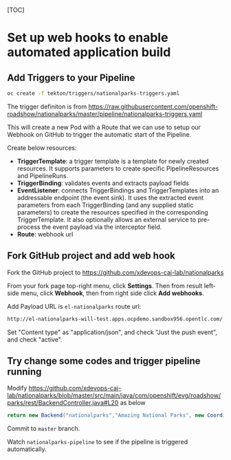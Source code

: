 [TOC]

# Set up web hooks to enable automated application build

## Add Triggers to your Pipeline

```bash
oc create -f tekton/triggers/nationalparks-triggers.yaml
```

The trigger definiton is from <https://raw.githubusercontent.com/openshift-roadshow/nationalparks/master/pipeline/nationalparks-triggers.yaml>



This will create a new Pod with a Route that we can use to setup our Webhook on GitHub to trigger the automatic start of the Pipeline.


Create below resources:
- **TriggerTemplate**: a trigger template is a template for newly created resources. It supports parameters to create specific PipelineResources and PipelineRuns.
- **TriggerBinding**: validates events and extracts payload fields
- **EventListener**: connects TriggerBindings and TriggerTemplates into an addressable endpoint (the event sink). It uses the extracted event parameters from each TriggerBinding (and any supplied static parameters) to create the resources specified in the corresponding TriggerTemplate. It also optionally allows an external service to pre-process the event payload via the interceptor field.
- **Route**: webhook url



## Fork GitHub project and add web hook

Fork the GitHub project to <https://github.com/xdevops-caj-lab/nationalparks>

From your fork page top-right menu, click **Settings**. Then from result left-side menu, click **Webhook**, then from right side click **Add webhooks**.



Add Payload URL is `el-nationalparks` route url: 

```bash
http://el-nationalparks-will-test.apps.ocpdemo.sandbox956.opentlc.com/
```



Set "Content type" as "application/json", and check "Just the push event", and check "active".



## Try change some codes and trigger pipeline running



Modify <https://github.com/xdevops-caj-lab/nationalparks/blob/master/src/main/java/com/openshift/evg/roadshow/parks/rest/BackendController.java#L20> as below

```java
return new Backend("nationalparks","Amazing National Parks", new Coordinates("47.039304", "14.505178"), 4);
```



Commit to `master` branch.

Watch `nationalparks-pipeline` to see if the pipeline is triggered automatically.




